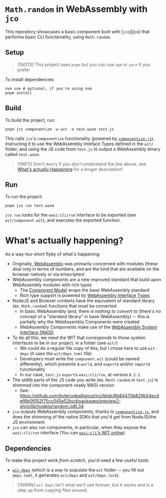 # `Math.random` in WebAssembly with `jco`

This repository showcases a basic component built with [`jco`][jco] that performs basic CLI functionality, using `Math.random`.

## Setup

> ![NOTE]
> This project uses `pnpm` but you can use `npm` or `yarn` if you prefer

To install dependencies:

```console
nvm use # optional, if you're using nvm
pnpm install
```

## Build

To build the project, run:

```console
pnpm jco componentize -w wit -o test.wasm test.js
```

This calls `jco`'s `componentize` functionality (powered by [`componentize-js`][componentize-js]), instructing it to use the WebAssembly Inteface Types defined in the `wit/` folder, and using the JS code from `test.js` to output a WebAssembly binary called `test.wasm`.

> [!INFO]
> Don't worry if you don't understand the line above, see [What's actually Happening](#whats-actually-happening) for a longer description! 

## Run

To run the project:

```console
pnpm jco run test.wasm
```

`jco run` looks for the `wasi:cli/run` interface to be exported (see `wit/component.wit`), and executes the exported function.

# What's actually happening?

As a way-too-short flyby of what's happening:

- Originally, [WebAssembly][wasm] was primarily concerned with modules (these deal only in terms of numbers, and are the kind that are available on the browser natively or via emscripten)
- WebAssembly *components* are a new improved standard that build upon WebAssembly modules with rich types
  - The [Component Model][cm] wraps the base WebAssembly standard
  - Rich type support is powered by [WebAssembly Interface Types][wit]
- NodeJS and Browser contexts have the equivalent of standard library (ex. `Math.random`) functions that must be converted
  - In basic WebAssembly land, there *is nothing to convert to* (there's no concept of a "standard library" in base WebAssembly) -- this is partially why the WebAssembly Components were created
  - WebAssembly Components make use of the [WebAssembly System Interface (WASI)][wasi]
- To do all this, we need the WIT that *corresponds* to those system interfaces to be in our project, in a folder (see `wit/`)
  - We could do a regular file copy of this, but I chose here to use `wit-deps` (it uses the `wit/deps.toml` file)
  - Developers must write the `component.wit` (could be named differently), which presents a `world`, and `export`s and/or `import`s functionality
  - In our case, `test.js` `export`s `wasi:cli/run`, at version `0.2.1`
- The stdlib parts of the JS code you write (ex. `Math.random` in `test.js`) is shimmed *into* the component-ready WASI version
  - See: https://github.com/bytecodealliance/jco/blob/6b84470b829b54ecdef6b0f052f75cc045e52bcd/packages/preview2-shim/lib/nodejs/random.js#L34
- `jco` outputs WebAssembly components, thanks to [`componentize-js`][componentize-js], and does the shimming of the native SDKs that you'd get from NodeJS/the JS environment
- `jco` can also *run* components, in particular, when they expose the `wasi:cli/run` interface (You can [`wasi:cli`'s WIT online][wasi-cli])

[cm]: https://component-model.bytecodealliance.org/
[wit]: https://github.com/WebAssembly/component-model/blob/main/design/mvp/WIT.md
[wasi]: https://wasi.dev/
[componentize-js]: https://github.com/bytecodealliance/componentize-js
[wasm]: https://webassembly.org/
[wasi-cli]: https://github.com/WebAssembly/wasi-cli

## Dependencies

To make this project work *from scratch*, you'd need a few useful tools:

- [`wit-deps`][wit-deps] (which is a way to populate the `wit` folder -- you fill out `deps.toml`, it generates `wit/deps` and `wit/deps.lock`)

> [!WARN]
> `wit-deps` isn't what we'll use forever, but it works and is a step up from copying files around.

[wit-deps]: https://github.com/bytecodealliance/wit-deps
